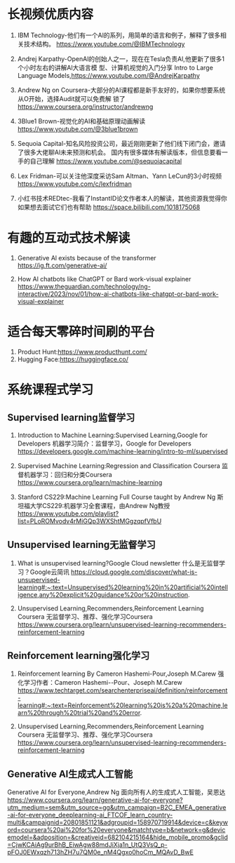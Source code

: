 # 长视频优质内容
1. IBM Technology-他们有一个Al的系列，用简单的语言和例子，解释了很多相关技术结构。
https://www.youtube.com/@IBMTechnology

2. Andrej Karpathy-OpenAl的创始人之一，现在在Tesla负责Al,他更新了很多1个小时左右的讲解Al大语言模
型、计算机视觉的入门分享
Intro to Large Language Models,https://www.youtube.com/@AndrejKarpathy

3. Andrew Ng on Coursera-大部分的AI课程都是新手友好的，如果你想要系统从O开始，选择Audit就可以免费解
锁了
https://www.coursera.org/instructor/andrewng

4. 3Blue1 Brown-视觉化的AI和基础原理动画解读
https://www.youtube.com/@3blue1brown

5. Sequoia Capital-知名风险投资公司，最近刚刚更新了他们线下闭门会，邀请了很多大佬聊Al未来预测和机会。
国内有很多媒体有解读版本，但信息要看一手的自己理解
https://www.youtube.com/@sequoiacapital

6. Lex Fridman-可以关注他深度采访Sam Altman、Yann LeCun的3小时视频
https://www.youtube.com/c/lexfridman

7. 小红书技术REDtec-我看了InstantID论文作者本人的解读，其他资源我觉得你如果想去面试它们也有帮助
https://space.bilibili.com/1018175068

# 有趣的互动式技术解读
1. Generative Al exists because of the transformer
https://ig.ft.com/generative-ai/

2. How Al chatbots like ChatGPT or Bard work-visual explainer
https://www.theguardian.com/technology/ng-interactive/2023/nov/01/how-ai-chatbots-like-chatgpt-or-bard-work-visual-explainer


# 适合每天零碎时间刷的平台
1. Product Hunt:https://www.producthunt.com/
2. Hugging Face:https://huggingface.co/


# 系统课程式学习
## Supervised learning监督学习
1. Introduction to Machine Learning:Supervised Learning,Google for Developers 机器学习简介：监督学习，Google for Developers
https://developers.google.com/machine-learning/intro-to-ml/supervised


2. Supervised Machine Learning:Regression and Classification Coursera 监督机器学习：回归和分类Coursera
https://www.coursera.org/learn/machine-learning


3. Stanford CS229:Machine Learning Full Course taught by Andrew Ng 斯坦福大学CS229:机器学习全套课程，由Andrew Ng教授
https://www.youtube.com/playlist?list=PLoROMvodv4rMiGQp3WXShtMGgzqpfVfbU


## Unsupervised learning无监督学习
1. What is unsupervised learning?Google Cloud newsletter 什么是无监督学习？Google云简讯
https://cloud.google.com/discover/what-is-unsupervised-learning#:~:text=Unsupervised%20learning%20in%20artificial%20intelligence,any%20explicit%20guidance%20or%20instruction.

2. Unsupervised Learning,Recommenders,Reinforcement Learning Coursera 无监督学习、推荐、强化学习Coursera
https://www.coursera.org/learn/unsupervised-learning-recommenders-reinforcement-learning


## Reinforcement learning强化学习
1. Reinforcement learning By Cameron Hashemi-Pour,Joseph M.Carew 强化学习作者：Cameron Hashemi--Pour、Joseph M.Carew
https://www.techtarget.com/searchenterpriseai/definition/reinforcement-learning#:~:text=Reinforcement%20learning%20is%20a%20machine,learn%20through%20trial%20and%20error.

2. Unsupervised Learning,Recommenders,Reinforcement Learning Coursera 无监督学习、推荐、强化学习Coursera
https://www.coursera.org/learn/unsupervised-learning-recommenders-reinforcement-learning

## Generative Al生成式人工智能
Generative Al for Everyone,Andrew Ng 面向所有人的生成式人工智能，吴恩达
https://www.coursera.org/learn/generative-ai-for-everyone?utm_medium=sem&utm_source=gg&utm_campaign=B2C_EMEA_generative-ai-for-everyone_deeplearning-ai_FTCOF_learn_country-multi&campaignid=20801851121&adgroupid=158970719914&device=c&keyword=coursera%20ai%20for%20everyone&matchtype=b&network=g&devicemodel=&adposition=&creativeid=682104215164&hide_mobile_promo&gclid=CjwKCAiAg9urBhB_EiwAgw88mdJiXja1n_UtQ3VsQ_p-pFOJ0EWxqzh713hZH7u7QM0e_nM4Qgxo0hoCm_MQAvD_BwE
